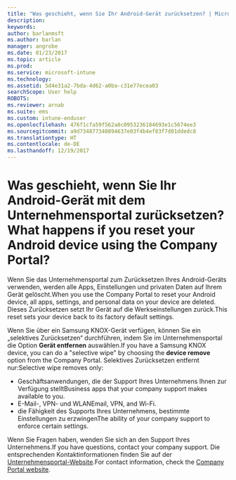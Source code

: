 ```yaml
---
title: "Was geschieht, wenn Sie Ihr Android-Gerät zurücksetzen? | Microsoft Docs"
description: 
keywords: 
author: barlanmsft
ms.author: barlan
manager: angrobe
ms.date: 01/23/2017
ms.topic: article
ms.prod: 
ms.service: microsoft-intune
ms.technology: 
ms.assetid: 5d4e31a2-7bda-4d62-a0ba-c31e77ecea03
searchScope: User help
ROBOTS: 
ms.reviewer: arnab
ms.suite: ems
ms.custom: intune-enduser
ms.openlocfilehash: 476f1cfa59f562a8c0953236184693e1c5674ee3
ms.sourcegitcommit: a9d734877340894637e03f4b4ef83f7d01ddedc8
ms.translationtype: HT
ms.contentlocale: de-DE
ms.lasthandoff: 12/19/2017
---
```

# <a name="what-happens-if-you-reset-your-android-device-using-the-company-portal"></a><span data-ttu-id="89738-103">Was geschieht, wenn Sie Ihr Android-Gerät mit dem Unternehmensportal zurücksetzen?</span><span class="sxs-lookup"><span data-stu-id="89738-103">What happens if you reset your Android device using the Company Portal?</span></span>

<span data-ttu-id="89738-104">Wenn Sie das Unternehmensportal zum Zurücksetzen Ihres Android-Geräts verwenden, werden alle Apps, Einstellungen und privaten Daten auf Ihrem Gerät gelöscht.</span><span class="sxs-lookup"><span data-stu-id="89738-104">When you use the Company Portal to reset your Android device, all apps, settings, and personal data on your device are deleted.</span></span> <span data-ttu-id="89738-105">Dieses Zurücksetzen setzt Ihr Gerät auf die Werkseinstellungen zurück.</span><span class="sxs-lookup"><span data-stu-id="89738-105">This reset sets your device back to its factory default settings.</span></span>

<span data-ttu-id="89738-106">Wenn Sie über ein Samsung KNOX-Gerät verfügen, können Sie ein „selektives Zurücksetzen“ durchführen, indem Sie im Unternehmensportal die Option **Gerät entfernen** auswählen.</span><span class="sxs-lookup"><span data-stu-id="89738-106">If you have a Samsung KNOX device, you can do a "selective wipe" by choosing the **device remove** option from the Company Portal.</span></span> <span data-ttu-id="89738-107">Selektives Zurücksetzen entfernt nur:</span><span class="sxs-lookup"><span data-stu-id="89738-107">Selective wipe removes only:</span></span>

- <span data-ttu-id="89738-108">Geschäftsanwendungen, die der Support Ihres Unternehmens Ihnen zur Verfügung stellt</span><span class="sxs-lookup"><span data-stu-id="89738-108">Business apps that your company support makes available to you.</span></span>
- <span data-ttu-id="89738-109">E-Mail-, VPN- und WLAN</span><span class="sxs-lookup"><span data-stu-id="89738-109">Email, VPN, and Wi-Fi.</span></span>
- <span data-ttu-id="89738-110">die Fähigkeit des Supports Ihres Unternehmens, bestimmte Einstellungen zu erzwingen</span><span class="sxs-lookup"><span data-stu-id="89738-110">The ability of your company support to enforce certain settings.</span></span>

<span data-ttu-id="89738-111">Wenn Sie Fragen haben, wenden Sie sich an den Support Ihres Unternehmens.</span><span class="sxs-lookup"><span data-stu-id="89738-111">If you have questions, contact your company support.</span></span> <span data-ttu-id="89738-112">Die entsprechenden Kontaktinformationen finden Sie auf der [Unternehmensportal-Website](https://portal.manage.microsoft.com#HelpDeskDialog).</span><span class="sxs-lookup"><span data-stu-id="89738-112">For contact information, check the [Company Portal website](https://portal.manage.microsoft.com#HelpDeskDialog).</span></span>
